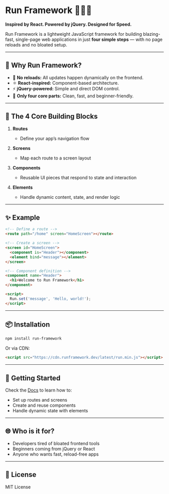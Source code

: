  # Run Framework 🏃‍♂️‍➡️

**Inspired by React. Powered by jQuery. Designed for Speed.**

Run Framework is a lightweight JavaScript framework for building blazing-fast, single-page web applications in just **four simple steps** — with no page reloads and no bloated setup.

---

## 🚀 Why Run Framework?

- 🔄 **No reloads:** All updates happen dynamically on the frontend.
- ⚛️ **React-inspired:** Component-based architecture.
- ⚡ **jQuery-powered:** Simple and direct DOM control.
- 🧩 **Only four core parts:** Clean, fast, and beginner-friendly.

---

## 🔧 The 4 Core Building Blocks

1. **Routes**
   - Define your app’s navigation flow

2. **Screens**
   - Map each route to a screen layout

3. **Components**
   - Reusable UI pieces that respond to state and interaction

4. **Elements**
   - Handle dynamic content, state, and render logic

---

## ✨ Example
```html
<!-- Define a route -->
<route path="/home" screen="HomeScreen"></route>

<!-- Create a screen -->
<screen id="HomeScreen">
  <component is="Header"></component>
  <element bind="message"></element>
</screen>

<!-- Component definition -->
<component name="Header">
  <h1>Welcome to Run Framework</h1>
</component>

<script>
  Run.set('message', 'Hello, world!');
</script>
```

---

## 📦 Installation

```bash
npm install run-framework
```
Or via CDN:
```html
<script src="https://cdn.runframework.dev/latest/run.min.js"></script>
```

---

## 🧪 Getting Started

Check the [Docs](#) to learn how to:
- Set up routes and screens
- Create and reuse components
- Handle dynamic state with elements

---

## 🌐 Who is it for?
- Developers tired of bloated frontend tools
- Beginners coming from jQuery or React
- Anyone who wants fast, reload-free apps

---

## 🧠 License
MIT License
